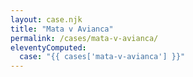 ```yaml
---
layout: case.njk
title: "Mata v Avianca"
permalink: /cases/mata-v-avianca/
eleventyComputed:
  case: "{{ cases['mata-v-avianca'] }}"
---
```


<!-- Content is injected from the case.njk layout via 'case' variable -->
